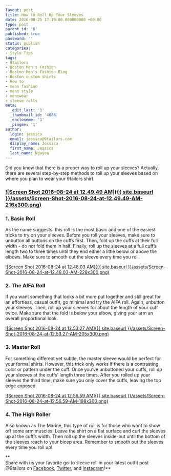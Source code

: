 ```yaml
---
layout: post
title: How to Roll Up Your Sleeves
date: 2016-08-25 17:19:00.000000000 +00:00
type: post
parent_id: '0'
published: true
password: ''
status: publish
categories:
- Style Tips
tags:
- 9tailors
- Boston Men's Fashion
- Boston Men's Fashion Blog
- Boston custom shirts
- how to
- mens fashion
- mens style
- menswear
- sleeve rolls
meta:
  _edit_last: '1'
  _thumbnail_id: '4688'
  _encloseme: '1'
  _pingme: '1'
author:
  login: jessica
  email: jessica@9tailors.com
  display_name: Jessica
  first_name: Jessica
  last_name: Nguyen
---
```

Did you know that there is a proper way to roll up your sleeves? Actually, there are several step-by-step methods to roll up your sleeves based on where you plan to wear your 9tailors shirt.

### ****[![Screen Shot 2016-08-24 at 12.49.49 AM]({{ site.baseurl }}/assets/Screen-Shot-2016-08-24-at-12.49.49-AM-216x300.png)](http://blog.9tailors.com/uploads/2016/08/Screen-Shot-2016-08-24-at-12.49.49-AM.png)****

### 1\. Basic Roll

As the name suggests, this roll is the most basic and one of the easiest tricks to try on your sleeves. Before you roll your sleeves, make sure to unbutton all buttons on the cuffs first. Then, fold up the cuffs at their full width - do not fold them in half. Finally, roll up the sleeves at a full cuff’s length two to three times until they end either a little below or above the elbows. Make sure to smooth out the sleeve every time you roll.

[![Screen Shot 2016-08-24 at 12.48.03 AM]({{ site.baseurl }}/assets/Screen-Shot-2016-08-24-at-12.48.03-AM-228x300.png)](http://blog.9tailors.com/uploads/2016/08/Screen-Shot-2016-08-24-at-12.48.03-AM.png)

### 2\. The AIFA Roll

If you want something that looks a bit more put together and still great for an effortless, casual outfit, go minimal and try the AIFA roll. Again, unbutton your sleeves. Then, roll up your sleeves for about the length of your cuff twice. Make sure that the fold is below your elbow, giving your arm an overall proportional look.

[![Screen Shot 2016-08-24 at 12.53.27 AM]({{ site.baseurl }}/assets/Screen-Shot-2016-08-24-at-12.53.27-AM-205x300.png)](http://blog.9tailors.com/uploads/2016/08/Screen-Shot-2016-08-24-at-12.53.27-AM.png)

### 3\. Master Roll

For something different yet subtle, the master sleeve would be perfect for your formal shirts. However, this trick only works if there is a contrasting color or pattern under the cuff. Once you’ve unbuttoned your cuffs, roll up your sleeves at the cuffs’ length three times. After you rolled up your sleeves the third time, make sure you only cover the cuffs, leaving the top edge exposed.

[![Screen Shot 2016-08-24 at 12.56.59 AM]({{ site.baseurl }}/assets/Screen-Shot-2016-08-24-at-12.56.59-AM-198x300.png)](http://blog.9tailors.com/uploads/2016/08/Screen-Shot-2016-08-24-at-12.56.59-AM.png)

### 4\. The High Roller

Also known as The Marine, this type of roll is for those who want to show off some arm muscles! Leave the shirt on a flat surface and curl the sleeves up at the cuff’s width. Then roll up the sleeves inside-out until the bottom of the sleeves reach to your bicep area. Remember to smooth out the sleeves every time you roll up!

**  
Share with us your favorite go-to sleeve roll in your latest outfit post @9tailors on [Facebook](http://www.facebook.com/9tailors), [Twitter](http://www.twitter.com/9tailors), and [Instagram](http://www.instagram.com/9tailors)!**